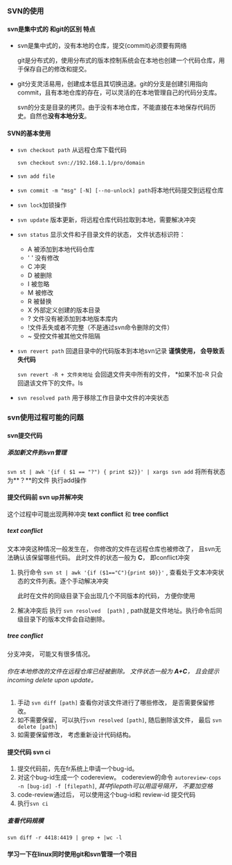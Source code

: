 ### SVN的使用

#### svn是集中式的 和git的区别 特点

- svn是集中式的，没有本地的仓库，提交(commit)必须要有网络

  git是分布式的，使用分布式的版本控制系统会在本地也创建一个代码仓库，用于保存自己的修改和提交。

- git分支灵活易用，创建成本低且其切换迅速。git的分支是创建引用指向commit，且有本地仓库的存在，可以灵活的在本地管理自己的代码分支库。

  svn的分支是目录的拷贝。由于没有本地仓库，不能直接在本地保存代码历史。自然也**没有本地分支**。



#### SVN的基本使用

- `svn checkout path` 从远程仓库下载代码

  ```shell
  svn checkout svn://192.168.1.1/pro/domain
  ```

- `svn add file`  

- `svn commit -m "msg" [-N] [--no-unlock] path`将本地代码提交到远程仓库

- `svn lock`加锁操作

- `svn update` 版本更新，将远程仓库代码拉取到本地，需要解决冲突

- `svn status`  显示文件和子目录文件的状态，  文件状态标识符：

  - A 被添加到本地代码仓库
  - ' ' 没有修改
  - C 冲突
  - D 被删除
  - I 被忽略
  - M 被修改
  - R 被替换
  - X 外部定义创建的版本目录
  - ? 文件没有被添加到本地版本库内
  - !文件丢失或者不完整（不是通过svn命令删除的文件）
  - ~ 受控文件被其他文件阻隔

- `svn revert path`   回退目录中的代码版本到本地svn记录  **谨慎使用， 会导致丢失代码**

  `svn revert -R + 文件夹地址`  会回退文件夹中所有的文件， *如果不加-R 只会回退该文件下的文件。ls

- `svn resolved path` 用于移除工作目录中文件的冲突状态

### svn使用过程可能的问题

#### svn提交代码

##### 添加新文件到svn管理

`svn st | awk '{if ( $1 == "?") { print $2}}' | xargs svn add`  将所有状态为**？**的文件 执行add操作



#### 提交代码前   svn up并解冲突

这个过程中可能出现两种冲突 **text conflict** 和 **tree conflict**

##### text  conflict

文本冲突这种情况一般发生在， 你修改的文件在远程仓库也被修改了， 且svn无法确认该保留哪些代码。  此时文件的状态一般为 **C**， 即conflict冲突

1. 执行命令 `svn st | awk '{if ($1=="C"){print $0}}'`  , 查看处于文本冲突状态的文件列表。逐个手动解决冲突

   此时在文件的同级目录下会出现几个不同版本的代码， 方便你使用

2. 解决冲突后 执行 `svn resolved  [path]` , path就是文件地址。执行命令后同级目录下的版本文件会自动删除。

##### tree  conflict

分支冲突， 可能又有很多情况。

###### 你在本地修改的文件在远程仓库已经被删除。 文件状态一般为 **A+C**， 且会提示*incoming delete upon update*。 

1. 手动 `svn diff [path]` 查看你对该文件进行了哪些修改， 是否需要保留修改。
2. 如不需要保留， 可以执行`svn resolved [path]`,  随后删除该文件， 最后 `svn delete [path]`
3. 如需要保留修改， 考虑重新设计代码结构。



#### 提交代码 svn ci

1. 提交代码前，先在fr系统上申请一个bug-id。 
2. 对这个bug-id生成一个 codereview。  codereview的命令 `autoreview-cops -n [bug-id] -f [filepath]`, *其中filepath可以用逗号隔开， 不要加空格*
3. code-review通过后， 可以使用这个bug-id和 review-id 提交代码
4. 执行`svn ci`

##### 查看代码规模

`svn diff -r 4418:4419 | grep + |wc -l`

#### 学习一下在linux同时使用git和svn管理一个项目